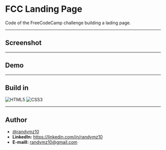 # FCC Landing Page

Code of the FreeCodeCamp challenge building a lading page.

---

## Screenshot

---

## Demo

---

## Build in 
![HTML5](https://img.shields.io/badge/html5-%23E34F26.svg?style=for-the-badge&logo=html5&logoColor=white)
![CSS3](https://img.shields.io/badge/css3-%231572B6.svg?style=for-the-badge&logo=css3&logoColor=white)

---

## Author
- [@randymz10](https://github.com/randymz10)
- **LinkedIn:** https://linkedin.com/in/randymz10
- **E-maill:** randymz10@gmail.com
